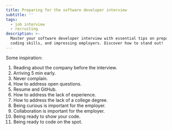 ```yaml
---
title: Preparing for the software developer interview
subtitle: ''
tags:
  - job interview
  - recruiting
description: >-
  Master your software developer interview with essential tips on preparation,
  coding skills, and impressing employers. Discover how to stand out!
---
```

Some inspiration:
1. Reading about the company before the interview.
2. Arriving 5 min early.
3. Never complain.
4. How to address open questions.
5. Resume and GitHub.
6. How to address the lack of experience.
7. How to address the lack of a college degree.
8. Being curious is important for the employer.
9. Collaboration is important for the employer.
10. Being ready to show your code.
11. Being ready to code on the spot.

